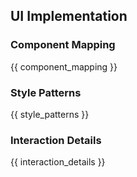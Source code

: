 ## UI Implementation

### Component Mapping

{{ component_mapping }}

### Style Patterns

{{ style_patterns }}

### Interaction Details

{{ interaction_details }}